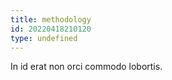 ```yaml
---
title: methodology
id: 20220418210120
type: undefined
---
```


In id erat non orci commodo lobortis.
